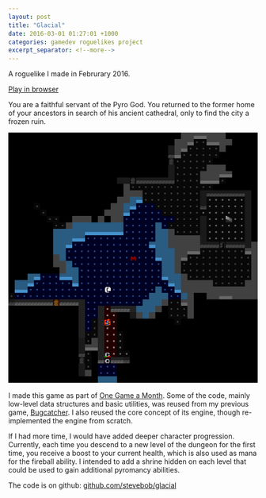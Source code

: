 ```yaml
---
layout: post
title: "Glacial"
date: 2016-03-01 01:27:01 +1000
categories: gamedev roguelikes project
excerpt_separator: <!--more-->
---
```


A roguelike I made in Februrary 2016.

[Play in browser](https://games.gridbugs.org/glacial)

You are a faithful servant of the Pyro God.
You returned to the former home of your ancestors in search of his ancient cathedral,
only to find the city a frozen ruin.

![screenshot](/images/glacial/screenshot.png)
<!--more-->

I made this game as part of [One Game a Month](http://www.onegameamonth.com/).
Some of the code, mainly low-level data structures and basic utilities, was
reused from my previous game, [Bugcatcher](/bugcatcher). I also reused the core
concept of its engine, though re-implemented the engine from scratch.

If I had more time, I would have added deeper character progression. Currently,
each time you descend to a new level of the dungeon for the first time, you
receive a boost to your current health, which is also used as mana for the
fireball ability. I intended to add a shrine hidden on each level that could be
used to gain additional pyromancy abilities.

The code is on github:
[github.com/stevebob/glacial](https://github.com/stevebob/glacial)
